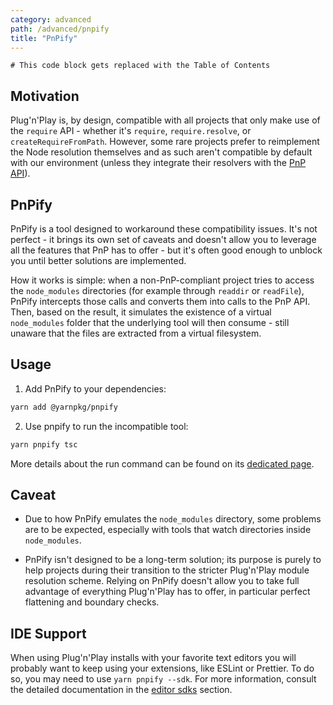 ```yaml
---
category: advanced
path: /advanced/pnpify
title: "PnPify"
---
```


```toc
# This code block gets replaced with the Table of Contents
```

## Motivation

Plug'n'Play is, by design, compatible with all projects that only make use of the `require` API - whether it's `require`, `require.resolve`, or `createRequireFromPath`. However, some rare projects prefer to reimplement the Node resolution themselves and as such aren't compatible by default with our environment (unless they integrate their resolvers with the [PnP API](/advanced/pnpapi)).

## PnPify

PnPify is a tool designed to workaround these compatibility issues. It's not perfect - it brings its own set of caveats and doesn't allow you to leverage all the features that PnP has to offer - but it's often good enough to unblock you until better solutions are implemented.

How it works is simple: when a non-PnP-compliant project tries to access the `node_modules` directories (for example through `readdir` or `readFile`), PnPify intercepts those calls and converts them into calls to the PnP API. Then, based on the result, it simulates the existence of a virtual `node_modules` folder that the underlying tool will then consume - still unaware that the files are extracted from a virtual filesystem.

## Usage

1. Add PnPify to your dependencies:

```bash
yarn add @yarnpkg/pnpify
```

2. Use pnpify to run the incompatible tool:

```bash
yarn pnpify tsc
```

More details about the run command can be found on its [dedicated page](/pnpify/cli/run).

## Caveat

- Due to how PnPify emulates the `node_modules` directory, some problems are to be expected, especially with tools that watch directories inside `node_modules`.

- PnPify isn't designed to be a long-term solution; its purpose is purely to help projects during their transition to the stricter Plug'n'Play module resolution scheme. Relying on PnPify doesn't allow you to take full advantage of everything Plug'n'Play has to offer, in particular perfect flattening and boundary checks.

## IDE Support

When using Plug'n'Play installs with your favorite text editors you will probably want to keep using your extensions, like ESLint or Prettier. To do so, you may need to use `yarn pnpify --sdk`. For more information, consult the detailed documentation in the [editor sdks](/advanced/editor-sdks) section.
